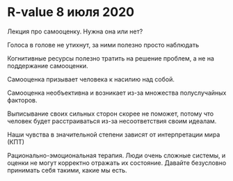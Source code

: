 # R-value 8 июля 2020
Лекция про самооценку. Нужна она или нет?

Голоса в голове не утихнут, за ними полезно просто наблюдать

Когнитивные ресурсы полезно тратить на решение проблем, а не на поддержание самооценки.

Самооценка призывает человека к насилию над собой. 

Самооценка необъективна и возникает из-за множества полуслучайных факторов.

Выписывание своих сильных сторон скорее не поможет, потому что человек будет расстраиваться из-за несоответствия своим идеалам.

Наши чувства в значительной степени зависят от интерпретации мира (КПТ)

Рационально-эмоциональная терапия. Люди очень сложные системы, и оценки не могут корректно отражать их состояние. Давайте безусловно принимать себя такими, какие мы есть.